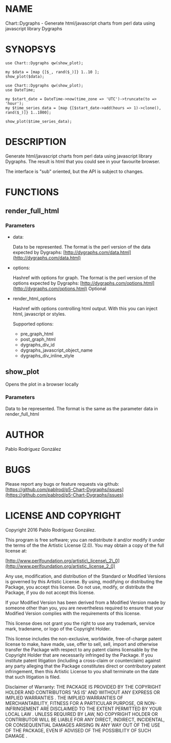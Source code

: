 # NAME

Chart::Dygraphs - Generate html/javascript charts from perl data using javascript library Dygraphs

# SYNOPSYS

    use Chart::Dygraphs qw(show_plot);
    
    my $data = [map {[$_, rand($_)]} 1..10 ];
    show_plot($data);

    use Chart::Dygraphs qw(show_plot);
    use DateTime;
    
    my $start_date = DateTime->now(time_zone => 'UTC')->truncate(to => 'hour');
    my $time_series_data = [map {[$start_date->add(hours => 1)->clone(), rand($_)]} 1..1000];
    
    show_plot($time_series_data);

# DESCRIPTION

Generate html/javascript charts from perl data using javascript library Dygraphs. The result
is html that you could see in your favourite browser.

The interface is "sub" oriented, but the API is subject to changes.

# FUNCTIONS

## render\_full\_html

### Parameters

- data:

    Data to be represented. The format is the perl version of the data expected by Dygraphs: [http://dygraphs.com/data.html](http://dygraphs.com/data.html)

- options:

    Hashref with options for graph. The format is the perl version of the options expected by Dygraphs: [http://dygraphs.com/options.html](http://dygraphs.com/options.html)
    Optional

- render\_html\_options

    Hashref with options controlling html output. With this you can inject html, javascript or styles.

    Supported options:

    - pre\_graph\_html
    - post\_graph\_html
    - dygraphs\_div\_id
    - dygraphs\_javascript\_object\_name
    - dygraphs\_div\_inline\_style

## show\_plot

Opens the plot in a browser locally

### Parameters

Data to be represented. The format is the same as the parameter data in render\_full\_html

# AUTHOR

Pablo Rodríguez González

# BUGS

Please report any bugs or feature requests via github: [https://github.com/pablrod/p5-Chart-Dygraphs/issues](https://github.com/pablrod/p5-Chart-Dygraphs/issues)

# LICENSE AND COPYRIGHT

Copyright 2016 Pablo Rodríguez González.

This program is free software; you can redistribute it and/or modify it
under the terms of the the Artistic License (2.0). You may obtain a
copy of the full license at:

[http://www.perlfoundation.org/artistic\_license\_2\_0](http://www.perlfoundation.org/artistic_license_2_0)

Any use, modification, and distribution of the Standard or Modified
Versions is governed by this Artistic License. By using, modifying or
distributing the Package, you accept this license. Do not use, modify,
or distribute the Package, if you do not accept this license.

If your Modified Version has been derived from a Modified Version made
by someone other than you, you are nevertheless required to ensure that
your Modified Version complies with the requirements of this license.

This license does not grant you the right to use any trademark, service
mark, tradename, or logo of the Copyright Holder.

This license includes the non-exclusive, worldwide, free-of-charge
patent license to make, have made, use, offer to sell, sell, import and
otherwise transfer the Package with respect to any patent claims
licensable by the Copyright Holder that are necessarily infringed by the
Package. If you institute patent litigation (including a cross-claim or
counterclaim) against any party alleging that the Package constitutes
direct or contributory patent infringement, then this Artistic License
to you shall terminate on the date that such litigation is filed.

Disclaimer of Warranty: THE PACKAGE IS PROVIDED BY THE COPYRIGHT HOLDER
AND CONTRIBUTORS "AS IS' AND WITHOUT ANY EXPRESS OR IMPLIED WARRANTIES . THE IMPLIED WARRANTIES OF MERCHANTABILITY,
            FITNESS FOR A PARTICULAR
              PURPOSE,                                 OR NON-INFRINGEMENT ARE DISCLAIMED TO THE EXTENT PERMITTED BY
              YOUR LOCAL LAW . UNLESS REQUIRED BY LAW, NO COPYRIGHT HOLDER OR
              CONTRIBUTOR WILL BE LIABLE FOR ANY DIRECT, INDIRECT, INCIDENTAL, OR
              CONSEQUENTIAL DAMAGES ARISING IN ANY WAY OUT OF THE USE OF THE PACKAGE,
            EVEN IF ADVISED OF THE POSSIBILITY OF SUCH DAMAGE
              .
